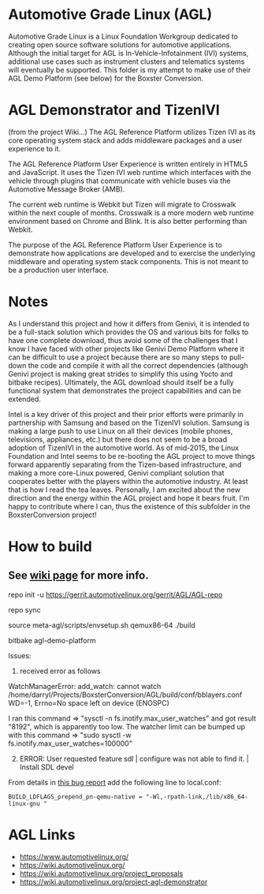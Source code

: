 # Automotive Grade Linux (AGL) 
Automotive Grade Linux is a Linux Foundation Workgroup dedicated to creating open source software solutions for automotive applications. Although the initial target for AGL is In-Vehicle-Infotainment (IVI) systems, additional use cases such as instrument clusters and telematics systems will eventually be supported.  This folder is my attempt to make use of their AGL Demo Platform (see below) for the Boxster Conversion.


# AGL Demonstrator and TizenIVI
(from the project Wiki...)
The AGL Reference Platform utilizes Tizen IVI as its core operating system stack and adds middleware packages and a user experience to it.

The AGL Reference Platform User Experience is written entirely in HTML5 and JavaScript. It uses the Tizen IVI web runtime which interfaces with the vehicle through plugins that communicate with vehicle buses via the Automotive Message Broker (AMB).

The current web runtime is Webkit but Tizen will migrate to Crosswalk within the next couple of months. Crosswalk is a more modern web runtime environment based on Chrome and Blink. It is also better performing than Webkit.

The purpose of the AGL Reference Platform User Experience is to demonstrate how applications are developed and to exercise the underlying middleware and operating system stack components. This is not meant to be a production user interface.


# Notes
As I understand this project and how it differs from Genivi, it is intended to be a full-stack solution which provides the OS and various bits for folks to have one complete download, thus avoid some of the challenges that I know I have faced with other projects like Genivi Demo Platform where it can be difficult to use a project because there are so many steps to pull-down the code and compile it with all the correct dependencies (although Genivi project is making great strides to simplify this using Yocto and bitbake recipes).  Ultimately, the AGL download should itself be a fully functional system that demonstrates the project capabilities and can be extended.

Intel is a key driver of this project and their prior efforts were primarily in partnership with Samsung and based on the TizenIVI solution.  Samsung is making a large push to use Linux on all their devices (mobile phones, televisions, appliances, etc.) but there does not seem to be a broad adoption of TizenIVI in the automotive world.  As of mid-2015, the Linux Foundation and Intel seems to be re-booting the AGL project to move things forward apparently separating from the Tizen-based infrastructure, and making a more core-Linux powered, Genivi compliant solution that cooperates better with the players within the automotive industry.   At least that is how I read the tea leaves.  Personally, I am excited about the new direction and the energy within the AGL project and hope it bears fruit.  I'm happy to contribute where I can, thus the existence of this subfolder in the BoxsterConversion project!

# How to build

## See [wiki page](https://wiki.automotivelinux.org/agl-distro/source-code) for more info.

repo init -u https://gerrit.automotivelinux.org/gerrit/AGL/AGL-repo

repo sync

source meta-agl/scripts/envsetup.sh qemux86-64 ./build

bitbake agl-demo-platform

Issues:

1) received error as follows

WatchManagerError: add_watch: cannot watch /home/darryl/Projects/BoxsterConversion/AGL/build/conf/bblayers.conf WD=-1, Errno=No space left on device (ENOSPC)

I ran this command => "sysctl -n fs.inotify.max_user_watches" and got result "8192", which is apparently too low.  The watcher limit can be bumped up with this command => "sudo sysctl -w fs.inotify.max_user_watches=100000"

2) ERROR: User requested feature sdl
|        configure was not able to find it.
|        Install SDL devel

From details in [this bug report](https://bugzilla.yoctoproject.org/show_bug.cgi?id=8553) add the following line to local.conf:

    BUILD_LDFLAGS_prepend_pn-qemu-native = "-Wl,-rpath-link,/lib/x86_64-linux-gnu "


# AGL Links
* https://www.automotivelinux.org/
* https://wiki.automotivelinux.org/
* https://wiki.automotivelinux.org/project_proposals
* https://wiki.automotivelinux.org/project-agl-demonstrator

